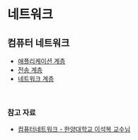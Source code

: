 # 네트워크
## 컴퓨터 네트워크
- [애플리케이션 계층](./OSI_7계층_-_애플리케이션.md)
- [전송 계층](./OSI_7계층_-_전송.md)
- [네트워크 계층](./OSI_7계층_-_네트워크.md)

<br />

### 참고 자료
- [컴퓨터네트워크 - 한양대학교 이석복 교수님](http://www.kocw.net/home/cview.do?cid=6b984f376cfb8f70)